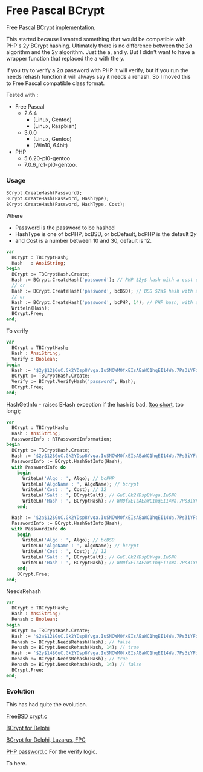 # Free Pascal BCrypt

Free Pascal [BCrypt](https://en.wikipedia.org/wiki/Bcrypt "BCrypt") implementation.

This started because I wanted something that would be compatible with PHP's $2y$ BCrypt hashing.  Ultimately there is no difference between the $2a$ algorithm and the $2y$ algorithm.  Just the a, and y.  But I didn't want to have a wrapper function that replaced the a with the y.

If you try to verify a $2a$ password with PHP it will verify, but if you run the needs rehash function it will always say it needs a rehash.  So I moved this to Free Pascal compatible class format.

Tested with :
  * Free Pascal
    * 2.6.4 
      * (Linux, Gentoo)
      * (Linux, Raspbian)
    * 3.0.0
      * (Linux, Gentoo)
      * (Win10, 64bit) 
  * PHP
    * 5.6.20-pl0-gentoo
    * 7.0.6_rc1-pl0-gentoo.

### Usage
```pascal
BCrypt.CreateHash(Password);
BCrypt.CreateHash(Password, HashType);
BCrypt.CreateHash(Password, HashType, Cost);
```
Where
  * Password is the password to be hashed
  * HashType is one of bcPHP, bcBSD, or bcDefault, bcPHP is the default $2y$
  * and Cost is a number between 10 and 30, default is 12.
```pascal
var
  BCrypt : TBCryptHash;
  Hash   : AnsiString;
begin
  BCrypt := TBCryptHash.Create;
  Hash := BCrypt.CreateHash('password'); // PHP $2y$ hash with a cost of 12
  // or
  Hash := BCrypt.CreateHash('password', bcBSD); // BSD $2a$ hash with a cost of 12
  // or
  Hash := BCrypt.CreateHash('password', bcPHP, 14); // PHP hash, with a cost of 14
  Writeln(Hash);
  BCrypt.Free;
end;
```

To verify
```pascal
var
  BCrypt : TBCryptHash;
  Hash : AnsiString;
  Verify : Boolean;
begin
  Hash := '$2y$12$GuC.Gk2YDsp8Yvga.IuSNOWM0fxEIsAEaWC1hqEI14Wa.7Ps3iYFq';
  BCrypt := TBCryptHash.Create;
  Verify := BCrypt.VerifyHash('password', Hash);
  BCrypt.Free;
end;
```

HashGetInfo - raises EHash exception if the hash is bad, ([too short](https://youtu.be/xT0Qb5ns7_A "too short"), too long);
```pascal
var
  BCrypt : TBCryptHash;
  Hash : AnsiString;
  PasswordInfo : RTPasswordInformation;
begin
  BCrypt := TBCryptHash.Create;
  Hash := '$2y$12$GuC.Gk2YDsp8Yvga.IuSNOWM0fxEIsAEaWC1hqEI14Wa.7Ps3iYFq';
  PasswordInfo := BCrypt.HashGetInfo(Hash);
  with PasswordInfo do
    begin
      WriteLn('Algo : ', Algo); // bcPHP  
      WriteLn('AlgoName : ', AlgoName); // bcrypt
      WriteLn('Cost : ', Cost); // 12
      WriteLn('Salt : ', BCryptSalt); // GuC.Gk2YDsp8Yvga.IuSNO
      WriteLn('Hash : ', BCryptHash); // WM0fxEIsAEaWC1hqEI14Wa.7Ps3iYFq
    end;

  Hash := '$2a$12$GuC.Gk2YDsp8Yvga.IuSNOWM0fxEIsAEaWC1hqEI14Wa.7Ps3iYFq';
  PasswordInfo := BCrypt.HashGetInfo(Hash);
  with PasswordInfo do
    begin
      WriteLn('Algo : ', Algo); // bcBSD  
      WriteLn('AlgoName : ', AlgoName); // bcrypt
      WriteLn('Cost : ', Cost); // 12
      WriteLn('Salt : ', BCryptSalt); // GuC.Gk2YDsp8Yvga.IuSNO
      WriteLn('Hash : ', BCryptHash); // WM0fxEIsAEaWC1hqEI14Wa.7Ps3iYFq
    end;
    BCrypt.Free;
end;  
```
NeedsRehash
```pascal
var
  BCrypt : TBCryptHash;
  Hash : AnsiString;
  Rehash : Boolean;
begin
  BCrypt := TBCryptHash.Create;
  Hash := '$2a$12$GuC.Gk2YDsp8Yvga.IuSNOWM0fxEIsAEaWC1hqEI14Wa.7Ps3iYFq';
  Rehash := BCrypt.NeedsRehash(Hash); // false
  Rehash := BCrypt.NeedsRehash(Hash, 14); // true
  Hash := '$2y$14$GuC.Gk2YDsp8Yvga.IuSNOWM0fxEIsAEaWC1hqEI14Wa.7Ps3iYFq';
  Rehash := BCrypt.NeedsRehash(Hash); // true
  Rehash := BCrypt.NeedsRehash(Hash, 14); // false
  BCrypt.Free;
end;
```
### Evolution
This has had quite the evolution.

[FreeBSD crypt.c](https://svnweb.freebsd.org/base/stable/10/lib/libcrypt/crypt.c?revision=273043&view=markup "FreeBSD crypt.c")

[BCrypt for Delphi](https://github.com/JoseJimeniz/bcrypt-for-delphi "BCrypt for Delphi")

[BCrypt for Delphi, Lazarus, FPC](https://github.com/PonyPC/BCrypt-for-delphi-lazarus-fpc "BCrypt for Delphi, Lazarus, FPC")

[PHP password.c](https://github.com/php/php-src/blob/master/ext/standard/password.c "PHP password.c") For the verify logic.

To here.
